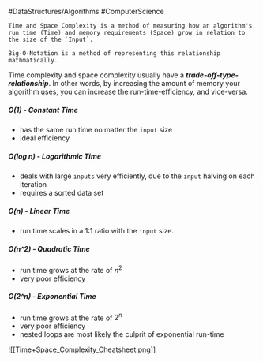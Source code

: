 #DataStructures/Algorithms #ComputerScience

```ad-summary
Time and Space Complexity is a method of measuring how an algorithm's run time (Time) and memory requirements (Space) grow in relation to the size of the `Input`.

Big-O-Notation is a method of representing this relationship mathmatically.
```


Time complexity and space complexity usually have a ***trade-off-type-relationship***. In other words, by increasing the amount of memory your algorithm uses, you can increase the run-time-efficiency, and vice-versa.


##### O(1) - Constant Time
- has the same run time no matter the `input` size
- ideal efficiency

##### O(log n) - Logarithmic Time
- deals with large `inputs` very efficiently, due to the `input` halving on each iteration
- requires a sorted data set

##### O(n) - Linear Time
- run time scales in a 1:1 ratio with the `input` size.

##### O(n^2) - Quadratic Time
- run time grows at the rate of $n^2$
- very poor efficiency

##### O(2^n) - Exponential Time
- run time grows at the rate of $2^n$
- very poor efficiency
- nested loops are most likely the culprit of exponential run-time

![[Time+Space_Complexity_Cheatsheet.png]]